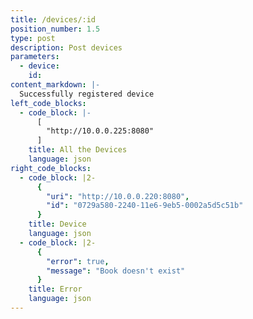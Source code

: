 ```yaml
---
title: /devices/:id
position_number: 1.5
type: post
description: Post devices
parameters:
  - device:
    id:
content_markdown: |-
  Successfully registered device
left_code_blocks:
  - code_block: |-
      [
        "http://10.0.0.225:8080"
      ]      
    title: All the Devices
    language: json
right_code_blocks:
  - code_block: |2-
      {
        "uri": "http://10.0.0.220:8080",
        "id": "0729a580-2240-11e6-9eb5-0002a5d5c51b"
      }      
    title: Device
    language: json
  - code_block: |2-
      {
        "error": true,
        "message": "Book doesn't exist"
      }
    title: Error
    language: json
---
```

